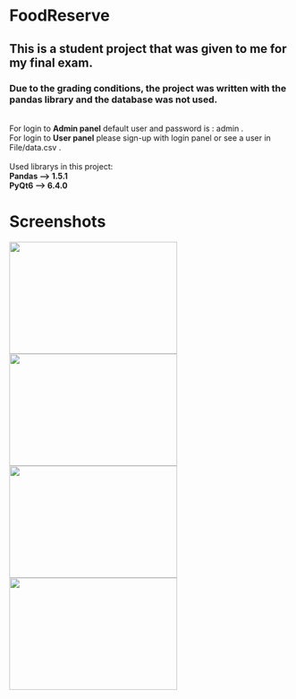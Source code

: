 # FoodReserve

<h2>This is a student project that was given to me for my final exam.</h2>
<h3>Due to the grading conditions, the project was written with the pandas library and the database was not used.</h3><br>

<span>
For login to <b>Admin panel</b> default user and password is : admin .<br>
For login to <b>User panel</b> please sign-up with login panel or see a user in File/data.csv .<br>
<br>
Used librarys in this project:<br>
<b>Pandas --> 1.5.1<br>
PyQt6 --> 6.4.0</b><br>
</span>

<h1>Screenshots</h1>
<div>
<img src="https://s6.uupload.ir/files/screenshot_(3)_2k8u.png" width="300" height="200"/>
<img src="https://s6.uupload.ir/files/screenshot_(4)_glmm.png" width="300" height="200"/>
<img src="https://s6.uupload.ir/files/screenshot_(5)_fuzg.png"width="300" height="200"/>
<img src="https://s6.uupload.ir/files/screenshot_(6)_gg04.png"width="300" height="200"/>
</div>
